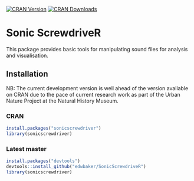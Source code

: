 [![CRAN Version](https://www.r-pkg.org/badges/version/sonicscrewdriver)](https://cran.r-project.org/package=sonicscrewdriver) [![CRAN Downloads](https://cranlogs.r-pkg.org/badges/grand-total/sonicscrewdriver)]()

# Sonic ScrewdriveR
This package provides basic tools for manipulating sound files for analysis and visualisation.

## Installation

NB: The current development version is well ahead of the version available on CRAN due to the pace of current research work as part of the Urban Nature Project at the Natural History Museum. 

### CRAN
````R
install.packages("sonicscrewdriver")
library(sonicscrewdriver)
````

### Latest master
````R
install.packages("devtools")
devtools::install_github("edwbaker/SonicScrewdriveR")
library(sonicscrewdriver)
````
